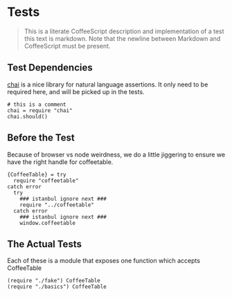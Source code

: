 # Tests
> This is a literate CoffeeScript description and implementation of a test
> this text is markdown. Note that the newline between Markdown and CoffeeScript
> must be present.

## Test Dependencies
[chai](http://chaijs.com/) is a nice library for natural language assertions.
It only need to be required here, and will be picked up in the tests.

    # this is a comment
    chai = require "chai"
    chai.should()

## Before the Test
Because of browser vs node weirdness, we do a little jiggering to ensure we have
the right handle for coffeetable.


    {CoffeeTable} = try
      require "coffeetable"
    catch error
      try
        ### istanbul ignore next ###
        require "../coffeetable"
      catch error
        ### istanbul ignore next ###
        window.coffeetable

## The Actual Tests
Each of these is a module that exposes one function which accepts CoffeeTable

    (require "./fake") CoffeeTable
    (require "./basics") CoffeeTable
